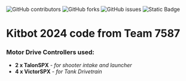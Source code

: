 <!-- PROJECT SHIELDS -->
![GitHub contributors](https://img.shields.io/github/contributors/Bilol135/KitBot2024?style=flat&labelColor=D1D1E0&color=FF3399)
![GitHub forks](https://img.shields.io/github/forks/Bilol135/KitBot2024?style=flat&labelColor=D1D1E0&color=7300E6)
![GitHub issues](https://img.shields.io/github/issues/Bilol135/KitBot2024?style=flat&labelColor=D1D1E0&color=0066ff)
![Static Badge](https://img.shields.io/badge/LinkedIn-D1D1F0?style=flat&logo=LinkedIn&logoColor=0066cc&labelColor=D1D1F0&color=D1D1F0&link=https%3A%2F%2Fwww.linkedin.com%2Fin%2Fbilol-bahridinov-453246264%2F)

# Kitbot 2024 code from Team 7587
### Motor Drive Controllers used:
- **2 x TalonSPX** - *for shooter intake and launcher*
- **4 x VictorSPX** - *for Tank Drivetrain* 

